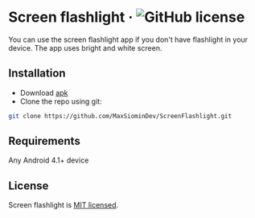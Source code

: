 # Screen flashlight &middot; ![GitHub license](https://img.shields.io/badge/license-MIT-blue.svg)
You can use the screen flashlight app if you don't have flashlight in your device. The app uses bright and white screen.

## Installation

* Download [apk](https://maxsiomin.dev/apps/screen_flashlight/screen_flashlight.apk)
* Clone the repo using git:
```bash
git clone https://github.com/MaxSiominDev/ScreenFlashlight.git
```
## Requirements

Any Android 4.1+ device

## License 
Screen flashlight is [MIT licensed](./LICENSE).
